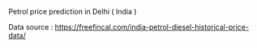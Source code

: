 Petrol price prediction in Delhi ( India ) 

Data source : https://freefincal.com/india-petrol-diesel-historical-price-data/
